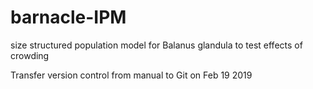 # barnacle-IPM
size structured population model for Balanus glandula to test effects of crowding

Transfer version control from manual to Git on Feb 19 2019
